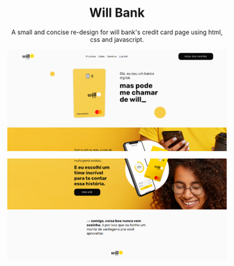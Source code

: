 <h1 align="center">Will Bank</h1>
<p align="center">A small and concise re-design for will bank's credit card page using html, css and javascript.</p>

<p align="center">
  <img src="./assets/1.png" width="1000">
</p>
<p align="center">
  <img src="./assets/2.png" width="1000">
</p>
